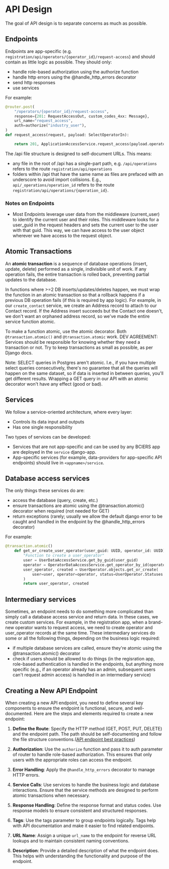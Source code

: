 # API Design

The goal of API design is to separate concerns as much as possible.

## Endpoints

Endpoints are app-specific (e.g. `registration/api/operators/{operator_id}/request-access`) and should contain as little logic as possible. They should only:

- handle role-based authorization using the authorize function
- handle http errors using the @handle_http_errors decorator
- send http responses
- use services

For example:

```python
@router.post(
    "/operators/{operator_id}/request-access",
    response={201: RequestAccessOut, custom_codes_4xx: Message},
    url_name="request_access",
    auth=authorize("industry_user"),
)
def request_access(request, payload: SelectOperatorIn):

    return 201, ApplicationAccessService.request_access(payload.operator_id, get_current_user_guid(request))
```

The /api file structure is designed to self-document URLs. This means:

- any file in the root of /api has a single-part path, e.g. `/api/operations` refers to the route `registration/api/operations`
- folders within /api that have the same name as files are prefaced with an underscore to avoid import collisions. E.g., `api/_operations/operation_id` refers to the route `registration/api/operations/{operation_id}`.

### Notes on Endpoints

- Most Endpoints leverage user data from the middleware (current_user) to identify the current user and their roles. This middleware looks for a user_guid in the request headers and sets the current user to the user with that guid. This way, we can have access to the user object wherever we have access to the request object.

## Atomic Transactions

An **atomic transaction** is a sequence of database operations (insert, update, delete) performed as a single, indivisible unit of work. If any operation fails, the entire transaction is rolled back, preventing partial updates to the database.

In functions where >=2 DB inserts/updates/deletes happen, we must wrap the function in an atomic transaction so that a rollback happens if a previous DB operation fails (if this is required by app logic). For example, in our `create_contact` service, we create an Address record to attach to our Contact record. If the Address insert succeeds but the Contact one doesn't, we don't want an orphaned address record, so we've made the entire service function atomic.

To make a function atomic, use the atomic decorator. Both `@transaction.atomic()` and `@transaction.atomic` work. DEV AGREEMENT: Services should be responsible for knowing whether they need a transaction or not. Try to keep transactions as small as possible, as per Django docs.

Note: SELECT queries in Postgres aren't atomic. I.e., if you have multiple select queries consecutively, there's no guarantee that all the queries will happen on the same dataset, so if data is inserted in between queries, you'll get different results. Wrapping a GET query in our API with an atomic decorator won't have any effect (good or bad).

## Services

We follow a service-oriented architecture, where every layer:

- Controls its data input and outputs
- Has one single responsibility

Two types of services can be developed:

- Services that are not app-specific and can be used by any BCIERS app are deployed in the `service` django-app.
- App-specific services (for example, data-providers for app-specific API endpoints) should live in `<appname>/service`.

## Database access services

The only things these services do are:

- access the database (query, create, etc.)
- ensure transactions are atomic using the @transaction.atomic() decorator when required (not needed for GET)
- return exceptions (rarely; usually we allow the default django error to be caught and handled in the endpoint by the @handle_http_errors decorator)

For example:

```python
@transaction.atomic()
    def get_or_create_user_operator(user_guid: UUID, operator_id: UUID) -> Tuple[UserOperator, bool]:
        "Function to create a user_operator"
        user = UserDataAccessService.get_by_guid(user_guid)
        operator = OperatorDataAccessService.get_operator_by_id(operator_id)
        user_operator, created = UserOperator.objects.get_or_create(
            user=user, operator=operator, status=UserOperator.Statuses.PENDING, role=UserOperator.Roles.PENDING
        )
        return user_operator, created
```

## Intermediary services

Sometimes, an endpoint needs to do something more complicated than simply call a database access service and return data. In these cases, we create custom services. For example, in the registration app, when a brand-new operator wants to request access, we need to create operator and user_operator records at the same time. These intermediary services do some or all the following things, depending on the business logic required:

- if multiple database services are called, ensure they're atomic using the @transaction.atomic() decorator
- check if users should be allowed to do things (in the regisration app, role-based authentication is handled in the endpoints, but anything more specific (e.g., if an operator already has an admin, subsequent users can't request admin access) is handled in an intermediary service)

## Creating a New API Endpoint

When creating a new API endpoint, you need to define several key components to ensure the endpoint is functional, secure, and well-documented. Here are the steps and elements required to create a new endpoint:

1. **Define the Route**: Specify the HTTP method (GET, POST, PUT, DELETE) and the endpoint path. The path should be self-documenting and follow the file structure conventions.([API endpoint best practices](https://restfulapi.net/resource-naming/))

2. **Authorization**: Use the `authorize` function and pass it to auth parameter of router to handle role-based authorization. This ensures that only users with the appropriate roles can access the endpoint.

3. **Error Handling**: Apply the `@handle_http_errors` decorator to manage HTTP errors.

4. **Service Calls**: Use services to handle the business logic and database interactions. Ensure that the service methods are designed to perform atomic transactions when necessary.

5. **Response Handling**: Define the response format and status codes. Use response models to ensure consistent and structured responses.

6. **Tags**: Use the tags parameter to group endpoints logically. Tags help with API documentation and make it easier to find related endpoints.

7. **URL Name**: Assign a unique `url_name` to the endpoint for reverse URL lookups and to maintain consistent naming conventions.

8. **Description**: Provide a detailed description of what the endpoint does. This helps with understanding the functionality and purpose of the endpoint.
